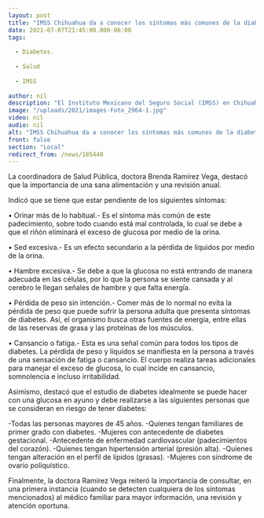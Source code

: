 ```yaml
---
layout: post
title: "IMSS Chihuahua da a conocer los síntomas más comunes de la diabetes, para su detección y atención oportuna. "
date: 2021-07-07T21:45:00.000-06:00
tags:
  
  - Diabetes.
  
  - Salud
  
  - IMSS
  
author: nil
description: "El Instituto Mexicano del Seguro Social (IMSS) en Chihuahua, a través de la Jefatura de Prestaciones Médicas, da a conocer los síntomas más comunes de la diabetes."
image: "/uploads/2021/images-Foto_2964-1.jpg"
video: nil
audio: nil
alt: "IMSS Chihuahua da a conocer los síntomas más comunes de la diabetes, para su detección y atención oportuna. "
front: false
section: "Local"
redirect_from: /news/185440
---
```


La coordinadora de Salud Pública, doctora Brenda Ramírez Vega, destacó que la importancia de una sana alimentación y una revisión anual. 

Indicó que se tiene que estar pendiente de los siguientes síntomas: 

•	Orinar más de lo habitual.- Es el síntoma más común de este padecimiento, sobre todo cuando está mal controlada, lo cual se debe a que el riñón eliminará el exceso de glucosa por medio de la orina. 

•	Sed excesiva.- Es un efecto secundario a la pérdida de líquidos por medio de la orina. 

•	Hambre excesiva.- Se debe a que la glucosa no está entrando de manera adecuada en las células, por lo que la persona se siente cansada y al cerebro le llegan señales de hambre y que falta energía. 

•	Pérdida de peso sin intención.- Comer más de lo normal no evita la pérdida de peso que puede sufrir la persona adulta que presenta síntomas de diabetes. Así, el organismo busca otras fuentes de energía, entre ellas de las reservas de grasa y las proteínas de los músculos.

•	Cansancio o fatiga.- Esta es una señal común para todos los tipos de diabetes. La pérdida de peso y líquidos se manifiesta en la persona a través de una sensación de fatiga o cansancio. El cuerpo realiza tareas adicionales para manejar el exceso de glucosa, lo cual incide en cansancio, somnolencia e incluso irritabilidad.

Asimismo, destacó que el estudio de diabetes idealmente se puede hacer con una glucosa en ayuno y debe realizarse a las siguientes personas que se consideran en riesgo de tener diabetes: 

-Todas las personas mayores de 45 años. 
-Quienes tengan familiares de primer grado con diabetes. 
-Mujeres con antecedente de diabetes gestacional. 
-Antecedente de enfermedad cardiovascular (padecimientos del corazón).
-Quienes tengan hipertensión arterial (presión alta).
-Quienes tengan alteración en el perfil de lípidos (grasas).
-Mujeres con síndrome de ovario poliquístico. 

Finalmente, la doctora Ramírez Vega reiteró la importancia de consultar, en una primera instancia (cuando se detecten cualquiera de los síntomas mencionados) al médico familiar para mayor información, una revisión y atención oportuna.
